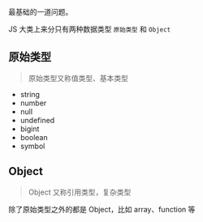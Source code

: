 最基础的一道问题。

JS 大类上来分只有两种数据类型 `原始类型` 和 `Object`

## 原始类型

> 原始类型又称值类型、基本类型

- string
- number
- null
- undefined
- bigint
- boolean
- symbol

## Object

> Object 又称引用类型，复杂类型

除了原始类型之外的都是 Object，比如 array、function 等
